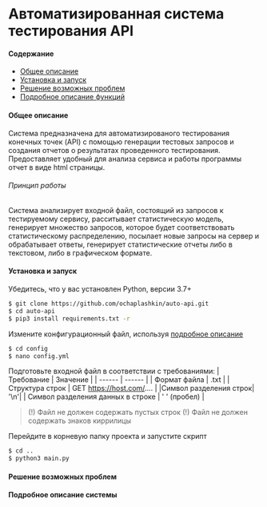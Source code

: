 # Автоматизированная система тестирования API
#### Содержание
  - [Общее описание](https://github.com/ochaplashkin/auto-api/blob/master/README.md#%D0%BE%D0%B1%D1%89%D0%B5%D0%B5-%D0%BE%D0%BF%D0%B8%D1%81%D0%B0%D0%BD%D0%B8%D0%B5)
  - [Установка и запуск](https://test.com)
  - [Решение возможных проблем](https://test.com)
  - [Подробное описание функций](https://test.com)
#### Общее описание
Система предназначена для автоматизированого тестирования конечных точек (API) с помощью  генерации тестовых запросов и создания отчетов о результатах проведенного тестирования. Предоставляет удобный для анализа сервиса и работы программы отчет в виде html страницы. 
###### Принцип работы
Система анализирует входной файл, состоящий из запросов к тестируемому сервису, расситывает статистическую модель, генерирует множество запросов, которое будет соответствовать статистическому распределению, посылает новые запросы на сервер и обрабатывает ответы, генерирует статистические отчеты либо в текстовом, либо в графическом формате.
#### Установка и запуск
Убедитесь, что у вас установлен Python, версии 3.7+
```sh
$ git clone https://github.com/ochaplashkin/auto-api.git
$ cd auto-api
$ pip3 install requirements.txt -r
```
Измените конфигурационный файл, используя [подробное описание](https://nodejs.org/)
```sh
$ cd config
$ nano config.yml
```
Подготовьте входной файл в соответствии с требованиями:
| Требование | Значение |
| ------ | ------ |
| Формат файла | .txt |
| Структура строк | GET https://host.com/.... |
|Символ разделения строк| '\n'|
| Символ разделения данных в строке | ' '  (пробел) |
> (!) Файл не должен содержать пустых строк
> (!) Файл не должен содержать знаков киррилицы

Перейдите в корневую папку проекта и запустите скрипт
```sh
$ cd ..
$ python3 main.py
```
#### Решение возможных проблем
#### Подробное описание системы
